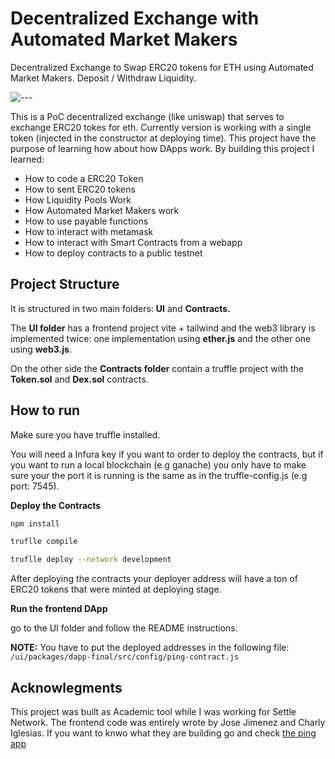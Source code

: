 # Decentralized Exchange with Automated Market Makers

Decentralized Exchange to Swap ERC20 tokens for ETH using Automated Market Makers. Deposit / Withdraw Liquidity. 

![---](https://raw.githubusercontent.com/alcalawil/DEX-ERC20-AMM/master/ui/Screen%20Shot%202022-10-25%20at%2019.43.44.png "x")
[]()


This is a PoC decentralized exchange (like uniswap) that serves to exchange ERC20 tokes for eth. Currently version is working with a single token (injected in the constructor at deploying time). This project have the purpose of learning how about how DApps work. By building this project I learned:

- How to code a ERC20 Token
- How to sent ERC20 tokens
- How Liquidity Pools Work
- How Automated Market Makers work
- How to use payable functions
- How to interact with metamask
- How to interact with Smart Contracts from a webapp
- How to deploy contracts to a public testnet

## Project Structure

It is structured in two main folders: ************************UI************************ and ************************Contracts.************************ 

The **UI folder** has a frontend project vite + tailwind and the web3 library is implemented twice: one implementation using ******************ether.js******************  and the other one using **web3.js**. 

On the other side the ********************************Contracts folder******************************** contain a truffle project with the **Token.sol** and **Dex.sol** contracts.

## ******************How to run******************

Make sure you have truffle installed.

You will need a Infura key if you want to  order to deploy the contracts, but if you want to run a local blockchain (e.g ganache) you only have to make sure your the port it is running is the same as in the truffle-config.js (e.g port: 7545). 

**************************Deploy the Contracts************************** 

```bash
npm install

truflle compile

truflle deploy --network development
```

After deploying the contracts your deployer address will have a ton of ERC20 tokens that were minted at deploying stage.

****************************************Run the frontend DApp****************************************

go to the UI folder and follow the README instructions.

************NOTE:************ You have to put the deployed addresses in the following file:
`/ui/packages/dapp-final/src/config/ping-contract.js`

## ****************************Acknowlegments****************************

This project was built as Academic tool while I was working for Settle Network. The frontend code was entirely wrote by Jose Jimenez and Charly Iglesias. If you want to knwo what they are building go and check [the ping app](https://www.holaping.com/)
